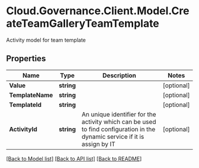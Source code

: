 # Cloud.Governance.Client.Model.CreateTeamGalleryTeamTemplate
Activity model for team template
## Properties

Name | Type | Description | Notes
------------ | ------------- | ------------- | -------------
**Value** | **string** |  | [optional] 
**TemplateName** | **string** |  | [optional] 
**TemplateId** | **string** |  | [optional] 
**ActivityId** | **string** | An unique identifier for the activity which can be used to find configuration in the dynamic service if it is assign by IT | [optional] 

[[Back to Model list]](../README.md#documentation-for-models) [[Back to API list]](../README.md#documentation-for-api-endpoints) [[Back to README]](../README.md)

